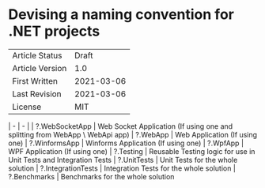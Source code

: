 # Devising a naming convention for .NET projects

| | |
| - | - |
| Article Status | Draft |
| Article Version | 1.0 |
| First Written | 2021-03-06 |
| Last Revision | 2021-03-06 |
| License | MIT |

| - | - |
| ?.WebSocketApp | Web Socket Application (If using one and splitting from WebApp \ WebApi app)
| ?.WebApp | Web Application (If using one)
| ?.WinformsApp | Winforms Application (If using one)
| ?.WpfApp | WPF Application (If using one)
| ?.Testing | Reusable Testing logic for use in Unit Tests and Integration Tests
| ?.UnitTests | Unit Tests for the whole solution
| ?.IntegrationTests | Integration Tests for the whole solution
| ?.Benchmarks | Benchmarks for the whole solution